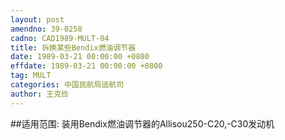 ```yaml
---
layout: post
amendno: 39-0258
cadno: CAD1989-MULT-04
title: 拆换某些Bendix燃油调节器
date: 1989-03-21 00:00:00 +0800
effdate: 1989-03-21 00:00:00 +0800
tag: MULT
categories: 中国民航局适航司
author: 王克俭
---
```


##适用范围:
装用Bendix燃油调节器的Allisou250-C20,-C30发动机

